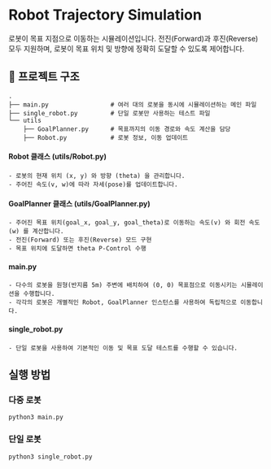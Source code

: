 # Robot Trajectory Simulation

로봇이 목표 지점으로 이동하는 시뮬레이션입니다.
전진(Forward)과 후진(Reverse) 모두 지원하며, 로봇이 목표 위치 및 방향에 정확히 도달할 수 있도록 제어합니다.

## 📂 프로젝트 구조

```
.
├── main.py                 # 여러 대의 로봇을 동시에 시뮬레이션하는 메인 파일
├── single_robot.py         # 단일 로봇만 사용하는 테스트 파일
└── utils
    ├── GoalPlanner.py      # 목표까지의 이동 경로와 속도 계산을 담당
    ├── Robot.py            # 로봇 정보, 이동 업데이트
```

#### Robot 클래스 (utils/Robot.py)

    - 로봇의 현재 위치 (x, y) 와 방향 (theta) 을 관리합니다.
    - 주어진 속도(v, w)에 따라 자세(pose)를 업데이트합니다.

#### GoalPlanner 클래스 (utils/GoalPlanner.py)

    - 주어진 목표 위치(goal_x, goal_y, goal_theta)로 이동하는 속도(v) 와 회전 속도(w) 를 계산합니다.
    - 전진(Forward) 또는 후진(Reverse) 모드 구현
    - 목표 위치에 도달하면 theta P-Control 수행

#### main.py

    - 다수의 로봇을 원형(반지름 5m) 주변에 배치하여 (0, 0) 목표점으로 이동시키는 시뮬레이션을 수행합니다.
    - 각각의 로봇은 개별적인 Robot, GoalPlanner 인스턴스를 사용하여 독립적으로 이동합니다.

#### single_robot.py

    - 단일 로봇을 사용하여 기본적인 이동 및 목표 도달 테스트를 수행할 수 있습니다.

## 실행 방법

### 다중 로봇

```
python3 main.py
```

### 단일 로봇

```
python3 single_robot.py
```
